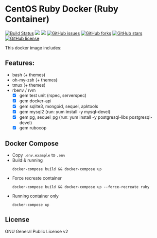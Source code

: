 # CentOS Ruby Docker (Ruby Container)
[![Build Status](https://travis-ci.org/zeroc0d3lab/centos-ruby.svg?branch=master)](https://travis-ci.org/zeroc0d3lab/centos-ruby) [![](https://images.microbadger.com/badges/image/zeroc0d3lab/centos-ruby:latest.svg)](https://microbadger.com/images/zeroc0d3lab/centos-ruby:latest "Layers") [![](https://images.microbadger.com/badges/version/zeroc0d3lab/centos-ruby:latest.svg)](https://microbadger.com/images/zeroc0d3lab/centos-ruby:latest "Version") [![GitHub issues](https://img.shields.io/github/issues/zeroc0d3lab/centos-ruby.svg)](https://github.com/zeroc0d3lab/centos-ruby/issues) [![GitHub forks](https://img.shields.io/github/forks/zeroc0d3lab/centos-ruby.svg)](https://github.com/zeroc0d3lab/centos-ruby/network) [![GitHub stars](https://img.shields.io/github/stars/zeroc0d3lab/centos-ruby.svg)](https://github.com/zeroc0d3lab/centos-ruby/stargazers) [![GitHub license](https://img.shields.io/badge/license-GPLv2-blue.svg)](https://raw.githubusercontent.com/zeroc0d3lab/centos-ruby/master/LICENSE)

This docker image includes:

## Features:
* bash (+ themes)
* oh-my-zsh (+ themes)
* tmux (+ themes)
* rbenv / rvm
  - [X] gem test unit (rspec, serverspec)
  - [X] gem docker-api
  - [X] gem sqlite3, mongoid, sequel, apktools
  - [X] gem mysql2 (run: yum install -y mysql-devel)
  - [X] gem pg, sequel_pg (run: yum install -y postgresql-libs postgresql-devel)
  - [X] gem rubocop

## Docker Compose
* Copy `.env.example` to `.env`
* Build & running
  ```
  docker-compose build && docker-compose up
  ```
* Force recreate container
  ```
  docker-compose build && docker-compose up --force-recreate ruby
  ```
* Running container only
  ```
  docker-compose up
  ```

## License
GNU General Public License v2
